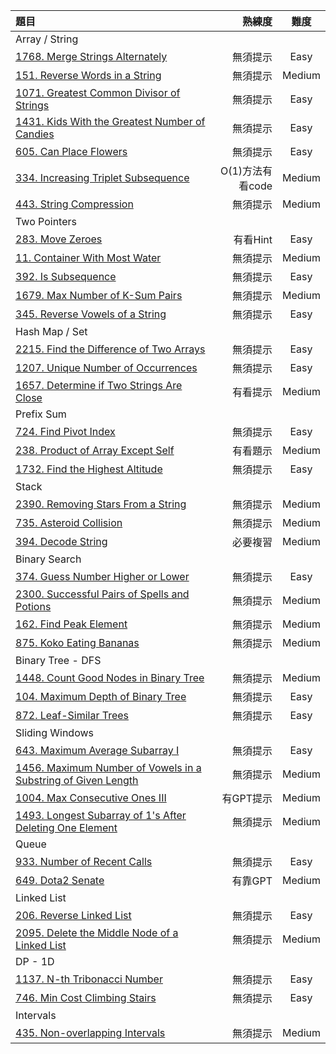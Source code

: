 | 題目 | 熟練度 | 難度 |
| :-- | --: |:--:|
| Array / String  |  |  |
| [1768. Merge Strings Alternately](https://github.com/Liavan0122/Liavan-Leetcodes/blob/main/LeetCode%2075/1768.%20Merge%20Strings%20Alternately.md)  | 無須提示 | Easy |
| [151. Reverse Words in a String](https://github.com/Liavan0122/Liavan-Leetcodes/blob/main/LeetCode%2075/151.%20Reverse%20Words%20in%20a%20String.md)  | 無須提示 | Medium |
| [1071. Greatest Common Divisor of Strings](https://github.com/Liavan0122/Liavan-Leetcodes/blob/main/LeetCode%2075/1071.%20Greatest%20Common%20Divisor%20of%20Strings.md)  | 無須提示 | Easy |
| [1431. Kids With the Greatest Number of Candies](https://github.com/Liavan0122/Liavan-Leetcodes/blob/main/LeetCode%2075/1431.%20Kids%20With%20the%20Greatest%20Number%20of%20Candies.md)  | 無須提示 | Easy |
| [605. Can Place Flowers](https://github.com/Liavan0122/Liavan-Leetcodes/blob/main/LeetCode%2075/605.%20Can%20Place%20Flowers.md)  | 無須提示 | Easy |
| [334. Increasing Triplet Subsequence](https://github.com/Liavan0122/Liavan-Leetcodes/blob/main/LeetCode%2075/334.%20Increasing%20Triplet%20Subsequence.md)  | O(1)方法有看code | Medium |
| [443. String Compression](https://github.com/Liavan0122/Liavan-Leetcodes/blob/main/LeetCode%2075/443.%20String%20Compression.md)  | 無須提示 | Medium |
| Two Pointers  |  |  |
| [283. Move Zeroes](https://github.com/Liavan0122/Liavan-Leetcodes/blob/main/LeetCode%2075/283.%20Move%20Zeroes.md)  | 有看Hint | Easy |
| [11. Container With Most Water](https://github.com/Liavan0122/Liavan-Leetcodes/blob/main/LeetCode%2075/11.%20Container%20With%20Most%20Water.md) | 無須提示 | Medium |
| [392. Is Subsequence](https://github.com/Liavan0122/Liavan-Leetcodes/blob/main/LeetCode%2075/392.%20Is%20Subsequence.md) | 無須提示 | Easy |
| [1679. Max Number of K-Sum Pairs](https://github.com/Liavan0122/Liavan-Leetcodes/blob/main/LeetCode%2075/1679.%20Max%20Number%20of%20K-Sum%20Pairs.md) | 無須提示 | Medium |
| [345. Reverse Vowels of a String](https://github.com/Liavan0122/Liavan-Leetcodes/blob/main/LeetCode%2075/345.%20Reverse%20Vowels%20of%20a%20String.md) | 無須提示 | Easy |
| Hash Map / Set  |  |  |
| [2215. Find the Difference of Two Arrays](https://github.com/Liavan0122/Liavan-Leetcodes/blob/main/LeetCode%2075/2215.%20Find%20the%20Difference%20of%20Two%20Arrays.md)  | 無須提示 | Easy |
| [1207. Unique Number of Occurrences](https://github.com/Liavan0122/Liavan-Leetcodes/blob/main/LeetCode%2075/1207.%20Unique%20Number%20of%20Occurrences.md)  | 無須提示 | Easy |
| [1657. Determine if Two Strings Are Close](https://github.com/Liavan0122/Liavan-Leetcodes/blob/main/LeetCode%2075/1657.%20Determine%20if%20Two%20Strings%20Are%20Close.md)  | 有看提示 | Medium |
| Prefix Sum  |  |  |
| [724. Find Pivot Index](https://github.com/Liavan0122/Liavan-Leetcodes/blob/main/LeetCode%2075/724.%20Find%20Pivot%20Index.md)  | 無須提示 | Easy |
| [238. Product of Array Except Self](https://github.com/Liavan0122/Liavan-Leetcodes/blob/main/LeetCode%2075/238.%20Product%20of%20Array%20Except%20Self.md)  | 有看題示 | Medium |
| [1732. Find the Highest Altitude](https://github.com/Liavan0122/Liavan-Leetcodes/blob/main/LeetCode%2075/1732.%20Find%20the%20Highest%20Altitude.md)  | 無須提示 | Easy |
| Stack  |  |  |
| [2390. Removing Stars From a String](https://github.com/Liavan0122/Liavan-Leetcodes/blob/main/LeetCode%2075/2390.%20Removing%20Stars%20From%20a%20String.md)  | 無須提示 | Medium |
| [735. Asteroid Collision](https://github.com/Liavan0122/Liavan-Leetcodes/blob/main/LeetCode%2075/735.%20Asteroid%20Collision.md)  | 無須提示 | Medium |
| [394. Decode String](https://github.com/Liavan0122/Liavan-Leetcodes/blob/main/LeetCode%2075/394.%20Decode%20String.md)  | 必要複習 | Medium |
| Binary Search  |  |  |
| [374. Guess Number Higher or Lower](https://github.com/Liavan0122/Liavan-Leetcodes/blob/main/LeetCode%2075/374.%20Guess%20Number%20Higher%20or%20Lower.md)  | 無須提示 | Easy |
| [2300. Successful Pairs of Spells and Potions](https://github.com/Liavan0122/Liavan-Leetcodes/blob/main/LeetCode%2075/2300.%20Successful%20Pairs%20of%20Spells%20and%20Potions.md)  | 無須提示 | Medium |
| [162. Find Peak Element](https://github.com/Liavan0122/Liavan-Leetcodes/blob/main/LeetCode%2075/1137.%20N-th%20Tribonacci%20Number.md)  | 無須提示 | Medium |
| [875. Koko Eating Bananas](https://github.com/Liavan0122/Liavan-Leetcodes/blob/main/LeetCode%2075/746.%20Min%20Cost%20Climbing%20Stairs.md)  | 無須提示 | Medium |
| Binary Tree - DFS  |  |  |
| [1448. Count Good Nodes in Binary Tree](https://github.com/Liavan0122/Liavan-Leetcodes/blob/main/LeetCode%2075/1448.%20Count%20Good%20Nodes%20in%20Binary%20Tree.md)  | 無須提示 | Medium |
| [104. Maximum Depth of Binary Tree](https://github.com/Liavan0122/Liavan-Leetcodes/blob/main/LeetCode%2075/104.%20Maximum%20Depth%20of%20Binary%20Tree.md)  | 無須提示 | Easy |
| [872. Leaf-Similar Trees](https://github.com/Liavan0122/Liavan-Leetcodes/blob/main/LeetCode%2075/872.%20Leaf-Similar%20Trees.md)  | 無須提示 | Easy |
| Sliding Windows  |  |  |
| [643. Maximum Average Subarray I](https://github.com/Liavan0122/Liavan-Leetcodes/blob/main/LeetCode%2075/643.%20Maximum%20Average%20Subarray%20I.md)  | 無須提示 | Easy |
| [1456. Maximum Number of Vowels in a Substring of Given Length](https://github.com/Liavan0122/Liavan-Leetcodes/blob/main/LeetCode%2075/1456.%20Maximum%20Number%20of%20Vowels%20in%20a%20Substring%20of%20Given%20Length.md)  | 無須提示 | Medium |
| [1004. Max Consecutive Ones III](https://github.com/Liavan0122/Liavan-Leetcodes/blob/main/LeetCode%2075/1004.%20Max%20Consecutive%20Ones%20III.md)  | 有GPT提示 | Medium |
| [1493. Longest Subarray of 1's After Deleting One Element](https://github.com/Liavan0122/Liavan-Leetcodes/blob/main/LeetCode%2075/1493.%20Longest%20Subarray%20of%201's%20After%20Deleting%20One%20Element.md)  | 無須提示 | Medium |
| Queue  |  |  |
| [933. Number of Recent Calls](https://github.com/Liavan0122/Liavan-Leetcodes/blob/main/LeetCode%2075/933.%20Number%20of%20Recent%20Calls.md)  | 無須提示 | Easy |
| [649. Dota2 Senate](https://github.com/Liavan0122/Liavan-Leetcodes/blob/main/LeetCode%2075/649.%20Dota2%20Senate.md)  | 有靠GPT | Medium |
| Linked List  |  |  |
| [206. Reverse Linked List](https://github.com/Liavan0122/Liavan-Leetcodes/blob/main/LeetCode%2075/206.%20Reverse%20Linked%20List.md)  | 無須提示 | Easy |
| [2095. Delete the Middle Node of a Linked List](https://github.com/Liavan0122/Liavan-Leetcodes/blob/main/LeetCode%2075/2095.%20Delete%20the%20Middle%20Node%20of%20a%20Linked%20List.md)  | 無須提示 | Medium |
| DP - 1D  |  |  |
| [1137. N-th Tribonacci Number](https://github.com/Liavan0122/Liavan-Leetcodes/blob/main/LeetCode%2075/1137.%20N-th%20Tribonacci%20Number.md)  | 無須提示 | Easy |
| [746. Min Cost Climbing Stairs](https://github.com/Liavan0122/Liavan-Leetcodes/blob/main/LeetCode%2075/746.%20Min%20Cost%20Climbing%20Stairs.md)  | 無須提示 | Easy |
| Intervals  |  |  |
| [435. Non-overlapping Intervals](https://github.com/Liavan0122/Liavan-Leetcodes/blob/main/LeetCode%2075/1137.%20N-th%20Tribonacci%20Number.md)  | 無須提示 | Medium |
